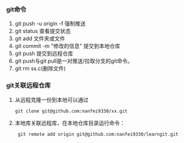 ### git命令

1. git push -u origin -f 强制推送
2. git status 查看提交状态
3. git add 文件夹或文件
4. git commit -m "修改的信息" 提交到本地仓库
5. git push 提交到远程仓库
6. git push与git pull是一对推送/拉取分支的git命令。 
7. git rm ss.c(删除文件)

### git关联远程仓库

1. 从远程克隆一份到本地可以通过

   ```
   git clone git@github.com:nanfei9330/xx.git
   ```

2. 本地库关联远程库，在本地仓库目录运行命令：

   ```
    git remote add origin git@github.com:nanfei9330/learngit.git
   ```

